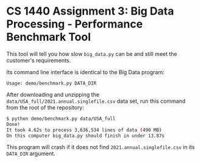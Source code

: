 # CS 1440 Assignment 3: Big Data Processing - Performance Benchmark Tool

This tool will tell you how slow `big_data.py` can be and still meet the customer's requirements.

Its command line interface is identical to the Big Data program:

```
Usage: demo/benchmark.py DATA_DIR
```

After downloading and unzipping the `data/USA_full/2021.annual.singlefile.csv` data set, run this command from the root of the repository:

```bash
$ python demo/benchmark.py data/USA_full
Done!
It took 4.62s to process 3,636,534 lines of data (490 MB)
On this computer big_data.py should finish in under 13.87s
```

This program will crash if it does not find `2021.annual.singlefile.csv` in its `DATA_DIR` argument.
